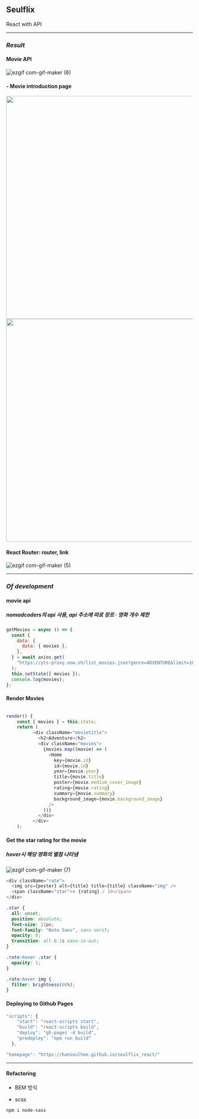 ## Seulflix

React with API

---

### **_Result_**

#### Movie API

![ezgif com-gif-maker (6)](https://user-images.githubusercontent.com/63100352/109459945-22616c00-7aa3-11eb-944f-99709dd63c80.gif)

#### - Movie introduction page

<img src="https://user-images.githubusercontent.com/63100352/109460890-b1bb4f00-7aa4-11eb-8ec3-78478583c164.PNG" width="600px">

<img src="https://user-images.githubusercontent.com/63100352/109460893-b3851280-7aa4-11eb-9b2d-63a050e6e75b.PNG" width="600px">

#### React Router: router, link

![ezgif com-gif-maker (5)](https://user-images.githubusercontent.com/63100352/109459611-7ddf2a00-7aa2-11eb-958d-d6f5dbe7973d.gif)

---

### **_Of development_**

#### movie api

##### nomadcoders의 api 사용, api 주소에 따로 장르 · 영화 개수 제한

```js
getMovies = async () => {
  const {
    data: {
      data: { movies },
    },
  } = await axios.get(
    "https://yts-proxy.now.sh/list_movies.json?genre=ADVENTURE&limit=18&sort_by=rating"
  );
  this.setState({ movies });
  console.log(movies);
};
```

#### Render Movies

```js

render() {
    const { movies } = this.state;
    return (
          <div className="movietitle">
            <h2>Adventure</h2>
            <div className="movies">
              {movies.map((movie) => (
                <Home
                  key={movie.id}
                  id={movie.id}
                  year={movie.year}
                  title={movie.title}
                  poster={movie.medium_cover_image}
                  rating={movie.rating}
                  summary={movie.summary}
                  background_image={movie.background_image}
                />
              ))}
            </div>
          </div>
    );
```

#### Get the star rating for the movie

##### hover시 해당 영화의 별점 나타냄

![ezgif com-gif-maker (7)](https://user-images.githubusercontent.com/63100352/109472785-e7b4ff00-7ab5-11eb-81d5-71f18908bb00.gif)

```js
<div className="rate">
  <img src={poster} alt={title} title={title} className="img" />
  <span className="star">⭐ {rating} / 10</span>
</div>
```

```css
.star {
  all: unset;
  position: absolute;
  font-size: 11px;
  font-family: "Noto Sans", sans-serif;
  opacity: 0;
  transition: all 0.1s ease-in-out;
}

.rate:hover .star {
  opacity: 1;
}

.rate:hover img {
  filter: brightness(60%);
}
```

#### Deploying to Github Pages

```js
"scripts": {
    "start": "react-scripts start",
    "build": "react-scripts build",
    "deploy": "gh-pages -d build",
    "predeploy": "npm run build"
  },

"homepage": "https://hanseulhee.github.io/seulflix_react/"
```

---

#### Refactoring

- BEM 방식

- scss

```bash
npm i node-sass
```


